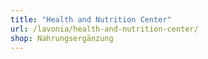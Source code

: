 ```yaml
---
title: "Health and Nutrition Center"
url: /lavonia/health-and-nutrition-center/
shop: Nahrungsergänzung
---
```

